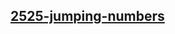 <h2><a href="https://www.codingninjas.com/studio/problems/jumping-numbers_1069220">2525-jumping-numbers